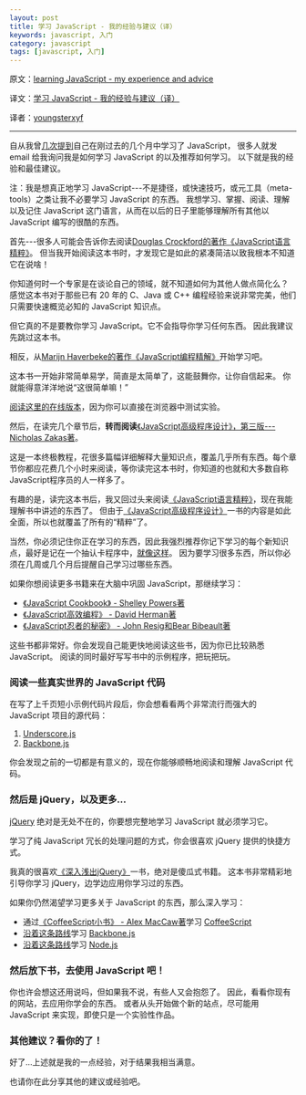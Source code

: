 ```yaml
---
layout: post
title: 学习 JavaScript - 我的经验与建议（译）
keywords: javascript, 入门
category: javascript
tags: [javascript, 入门]
---
```


原文：[learning JavaScript - my experience and advice](http://sivers.org/learn-js)

译文：[学习 JavaScript - 我的经验与建议（译）](http://justjavac.com/javascript/2013/03/25/learning-javascript-my-experience-and-advice.html)

译者：[youngsterxyf](https://github.com/youngsterxyf)

----------------------------------------------------

自从我曾[几](http://sivers.org/os)[次](http://sivers.org/srs)[提到](http://sivers.org/prog)自己在刚过去的几个月中学习了 JavaScript，
很多人就发 email 给我询问我是如何学习 JavaScript 的以及推荐如何学习。
以下就是我的经验和最佳建议。

注：我是想真正地学习 JavaScript---不是捷径，或快速技巧，或元工具（meta-tools）之类让我不必要学习 JavaScript 的东西。
我想学习、掌握、阅读、理解以及记住 JavaScript 这门语言，从而在以后的日子里能够理解所有其他以 JavaScript 编写的很酷的东西。

首先---很多人可能会告诉你去阅读[Douglas Crockford的著作《JavaScript语言精粹》](http://www.amazon.cn/gp/product/B0097CON2S/ref=as_li_ss_tl?ie=UTF8&camp=536&creative=3132&creativeASIN=B0097CON2S&linkCode=as2&tag=jsbook-23)。
但当我开始阅读这本书时，才发现它是如此的紧凑简洁以致我根本不知道它在说啥！

你知道何时一个专家是在谈论自己的领域，就不知道如何为其他人做点简化么？
感觉这本书对于那些已有 20 年的 C、Java 或 C++ 编程经验来说非常完美，他们只需要快速概览必知的 JavaScript 知识点。

但它真的不是要教你学习 JavaScript。它不会指导你学习任何东西。
因此我建议先跳过这本书。

相反，从[Marijn Haverbeke的著作《JavaScript编程精解》](http://www.amazon.cn/gp/product/B009A7D25E/ref=as_li_ss_tl?ie=UTF8&camp=536&creative=3132&creativeASIN=B009A7D25E&linkCode=as2&tag=jsbook-23)开始学习吧。

这本书一开始非常简单易学，简直是太简单了，这能鼓舞你，让你自信起来。
你就能得意洋洋地说“这很简单嘛！”

[阅读这里的在线版本](http://eloquentjavascript.net/contents.html)，因为你可以直接在浏览器中测试实验。

然后，在读完几个章节后，**转而阅读**[《JavaScript高级程序设计》，第三版---Nicholas Zakas著](http://www.amazon.cn/gp/product/B007OQQVMY/ref=as_li_ss_tl?ie=UTF8&camp=536&creative=3132&creativeASIN=B007OQQVMY&linkCode=as2&tag=jsbook-23)。

这是一本终极教程，花很多篇幅详细解释大量知识点，覆盖几乎所有东西。每个章节你都应花费几个小时来阅读，等你读完这本书时，你知道的也就和大多数自称JavaScript程序员的人一样多了。

有趣的是，读完这本书后，我又回过头来阅读[《JavaScript语言精粹》](http://www.amazon.cn/gp/product/B0097CON2S/ref=as_li_ss_tl?ie=UTF8&camp=536&creative=3132&creativeASIN=B0097CON2S&linkCode=as2&tag=jsbook-23)，现在我能理解书中讲述的东西了。
但由于[《JavaScript高级程序设计》](http://www.amazon.cn/gp/product/B007OQQVMY/ref=as_li_ss_tl?ie=UTF8&camp=536&creative=3132&creativeASIN=B007OQQVMY&linkCode=as2&tag=jsbook-23)一书的内容是如此全面，所以也就覆盖了所有的“精粹”了。

当然，你必须记住你正在学习的东西，因此我强烈推荐你记下学习的每个新知识点，最好是记在一个抽认卡程序中，[就像这样](http://sivers.org/srs)。
因为要学习很多东西，所以你必须在几周或几个月后提醒自己学习过哪些东西。

如果你想阅读更多书籍来在大脑中巩固 JavaScript，那继续学习：

- [《JavaScript Cookbook》 - Shelley Powers著](http://shop.oreilly.com/product/9780596806149.do)
- [《JavaScript高效编程》 - David Herman著](http://effectivejs.com/)
- [《JavaScript忍者的秘密》 - John Resig和Bear Bibeault著](http://www.manning.com/resig/)

这些书都非常好。你会发现自己能更快地阅读这些书，因为你已比较熟悉 JavaScript。
阅读的同时最好写写书中的示例程序，把玩把玩。

### 阅读一些真实世界的 JavaScript 代码

在写了上千页短小示例代码片段后，你会想看看两个非常流行而强大的 JavaScript 项目的源代码：

1. [Underscore.js](http://underscorejs.org/docs/underscore.html)
2. [Backbone.js](http://backbonejs.org/docs/backbone.html)

你会发现之前的一切都是有意义的，现在你能够顺畅地阅读和理解 JavaScript 代码。

### 然后是 jQuery，以及更多...

[jQuery](http://jquery.com/) 绝对是无处不在的，你要想完整地学习 JavaScript 就必须学习它。

学习了纯 JavaScript 冗长的处理问题的方式，你会很喜欢 jQuery 提供的快捷方式。

我真的很喜欢[《深入浅出jQuery》](http://www.amazon.cn/gp/product/B0087AZY9C/ref=as_li_ss_tl?ie=UTF8&camp=536&creative=3132&creativeASIN=B0087AZY9C&linkCode=as2&tag=jsbook-23)一书，绝对是傻瓜式书籍。
这本书非常精彩地引导你学习 jQuery，边学边应用你学习过的东西。

如果你仍然渴望学习更多关于 JavaScript 的东西，那么深入学习：

- 通过[《CoffeeScript小书》 - Alex MacCaw著](http://shop.oreilly.com/product/0636920024309.do)学习 [CoffeeScript](http://coffeescript.org/)
- [沿着这条路线](http://javascriptissexy.com/learn-backbone-js-completely/)学习 [Backbone.js](http://backbonejs.org/)
- [沿着这条路线](http://javascriptissexy.com/learn-node-js-completely-and-with-confidence/)学习 [Node.js](http://nodejs.org/)

### 然后放下书，去使用 JavaScript 吧！

你也许会想这还用说吗，但如果我不说，有些人又会抱怨了。
因此，看看你现有的网站，去应用你学会的东西。
或者从头开始做个新的站点，尽可能用 JavaScript 来实现，即使只是一个实验性作品。

### 其他建议？看你的了！

好了...上述就是我的一点经验，对于结果我相当满意。

也请你在此分享其他的建议或经验吧。
